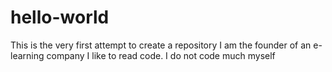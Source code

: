 # hello-world
This is the very first attempt to create a repository
I am the founder of an e-learning company
I like to read code. I do not code much myself
